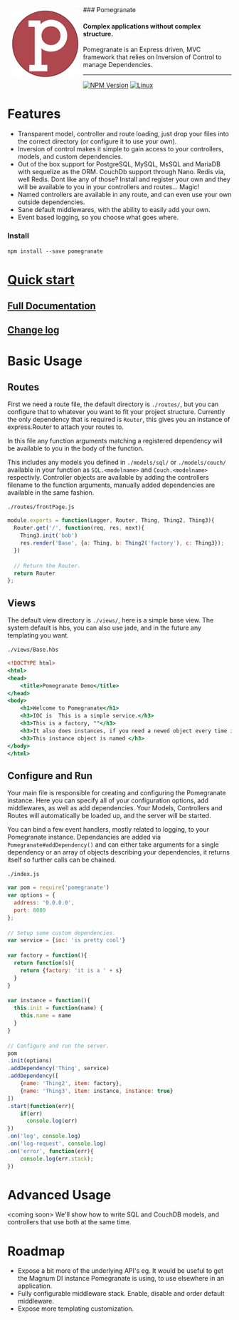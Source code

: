 <img align="left" style="padding:10px" src="./Pomegranate_icon.png" >
### Pomegranate

#### Complex applications without complex structure.

Pomegranate is an Express driven, MVC framework that relies on Inversion of Control to manage Dependencies.

***

[![NPM Version][npm-image]][npm-url]
[![Linux][travis-image]][travis-url]

# Features


* Transparent model, controller and route loading, just drop your files into the correct directory (or configure it to use your own).
* Inversion of control makes it simple to gain access to your controllers, models, and custom dependencies.
* Out of the box support for PostgreSQL, MySQL, MsSQL and MariaDB with sequelize as the ORM. CouchDb support through Nano. Redis via, well Redis. Dont like any of those? Install and register your own and they will be available to you in your controllers and routes... Magic!
* Named controllers are available in any route, and can even use your own outside dependencies.
* Sane default middlewares, with the ability to easily add your own.
* Event based logging, so you choose what goes where.

### Install

```shell
npm install --save pomegranate
```

# [Quick start](http://pomegranate.paperelectron.com/docs/quickstart)

## [Full Documentation](http://pomegranate.paperelectron.com)

## [Change log](http://pomegranate.paperelectron.com/docs/changes)



# Basic Usage

## Routes

First we need a route file, the default directory is `./routes/`, but you can configure that to whatever you want to fit your project structure.
Currently the only dependency that is required is `Router`, this gives you an instance of express.Router to attach your routes to.

In this file any function arguments matching a registered dependency will be available to you in the body of the function.

This includes any models you defined in `./models/sql/` or `./models/couch/` available in your function as `SQL.<modelname>` and `Couch.<modelname>` respectivly. Controller objects are available by adding the controllers filename to the function arguments, manually added
dependencies are available in the same fashion.

`./routes/frontPage.js`

```javascript
module.exports = function(Logger, Router, Thing, Thing2, Thing3){
  Router.get('/', function(req, res, next){
    Thing3.init('bob')
    res.render('Base', {a: Thing, b: Thing2('factory'), c: Thing3});
  })

  // Return the Router.
  return Router
};

```

## Views

The default view directory is `./views/`,  here is a simple base view. The system default is hbs, you can also use jade, and in the future
any templating you want.

`./views/Base.hbs`

```handlebars
<!DOCTYPE html>
<html>
<head>
    <title>Pomegranate Demo</title>
</head>
<body>
    <h1>Welcome to Pomegranate</h1>
    <h3>IOC is  This is a simple service.</h3>
    <h3>This is a factory, ""</h3>
    <h3>It also does instances, if you need a newed object every time it is injected, for instance(get it?)</h3>
    <h3>This instance object is named </h3>
</body>
</html>
```

## Configure and Run

Your main file is responsible for creating and configuring the Pomegranate instance. Here you can specify all of your configuration options,
add middlewares, as well as add dependencies. Your Models, Controllers and Routes will automatically be loaded up, and the server will be started.

You can bind a few event handlers, mostly related to logging, to your Pomegranate instance. Dependancies are added via `Pomegranate#addDependency()` and can either take arguments for a single dependency or an array of objects describing your dependencies, it returns itself so further calls can be chained.

`./index.js`

```javascript
var pom = require('pomegranate')
var options = {
  address: '0.0.0.0',
  port: 8080
};

// Setup some custom dependencies.
var service = {ioc: 'is pretty cool'}

var factory = function(){
  return function(s){
    return {factory: 'it is a ' + s}
  }
}

var instance = function(){
  this.init = function(name) {
    this.name = name
  }
}

// Configure and run the server.
pom
.init(options)
.addDependency('Thing', service)
.addDependency([
    {name: 'Thing2', item: factory},
    {name: 'Thing3', item: instance, instance: true}
])
.start(function(err){
	if(err)
	  console.log(err)
})
.on('log', console.log)
.on('log-request', console.log)
.on('error', function(err){
    console.log(err.stack);
})
```

# Advanced Usage

\<coming soon\> We'll show how to write SQL and CouchDB models, and controllers that use both at the same time.

# Roadmap

* Expose a bit more of the underlying API's eg. It would be useful to get the Magnum DI instance Pomegranate is using, to use elsewhere in
an application.
* Fully configurable middleware stack. Enable, disable and order default middleware.
* Expose more templating customization.

[doc-url]: http://pomegranate.paperelectron.com
[npm-image]: https://img.shields.io/npm/v/pomegranate.svg
[npm-url]: https://www.npmjs.com/package/pomegranate
[travis-image]: https://img.shields.io/travis/PaperElectron/Pomegranate/master.svg
[travis-url]: https://travis-ci.org/PaperElectron/Pomegranate